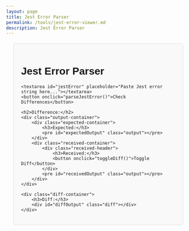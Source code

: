 ```yaml
---
layout: page
title: Jest Error Parser
permalink: /tools/jest-error-viewer.md
description: Jest Error Parser
---
```


<div class="tool-body">
    <h1>Jest Error Parser</h1>

    <textarea id="jestError" placeholder="Paste Jest error string here..."></textarea>
    <button onclick="parseJestError()">Check Differences</button>

    <h2>Difference:</h2>
    <div class="output-container">
        <div class="expected-container">
            <h3>Expected:</h3>
            <pre id="expectedOutput" class="output"></pre>
        </div>
        <div class="received-container">
            <div class="received-header">
                <h3>Received:</h3>
                <button onclick="toggleDiff()">Toggle Diff</button>
            </div>
            <pre id="receivedOutput" class="output"></pre>
        </div>
    </div>

    <div class="diff-container">
        <h3>Diff:</h3>
        <div id="diffOutput" class="diff"></div>
    </div>
</div>

<script type="module">
    import JsonDiff from 'https://esm.sh/json-diff@1.0.6';
    import * as jsondiffpatch from 'https://esm.sh/jsondiffpatch@0.6.0';
    import * as annotatedFormatter from 'https://esm.sh/jsondiffpatch@0.6.0/formatters/annotated';
    import * as htmlFormatter from 'https://esm.sh/jsondiffpatch@0.6.0/formatters/html';

    window.settings = {
        showUnchanged: true
    };

    window.parseJestError = function parseJestError() {
        const jestError = document.getElementById('jestError').value;
        const dateRegex = /(\d{4}-\d{2}-\d{2}T\d{2}:\d{2}:\d{2}\.\d{3}Z)/gu;

        const stringFix = jestError
            .replace(/Any<String>/gu, `"Any<String>"`)
            .replace(/Any<Date>/gu, `"Any<Date>"`)
            .replace(/\n/gu, '')
            .replace(/Expected: /gu, '')
            .replace(/ObjectContaining /gu, '')
            .replace(/ArrayContaining /gu, '')
            .replace(/undefined/gu, '"undefined"')
            .replace(dateRegex, '"$1"');

        // Divide into expected and received arrays
        let [expected, received] = stringFix.split('Received:');
        expected = `[${expected.trim()}]`;
        received = `[${received.trim()}]`;

        // Display the results
        document.getElementById('expectedOutput').textContent = JSON.stringify(JSON.parse(expected, null, 2), null, 2);
        document.getElementById('receivedOutput').innerHTML = getDiff(expected, received);
        // document.getElementById('receivedOutput').textContent = JSON.stringify(JSON.parse(received, null, 2), null, 2);

        // Use json-diff to show the differences
        showDiff(expected, received);
        // showDiffOld(expected, received);
    };

    window.toggleDiff = function toggleDiff() {
        if (window.settings.showUnchanged) {
            window.settings.showUnchanged = false;
            htmlFormatter.hideUnchanged();
        } else {
            window.settings.showUnchanged = true;
            htmlFormatter.showUnchanged();
        }
    };

    window.getDiff = function getDiff(expected, received) {
        try {
            const expectedJson = JSON.parse(expected, null, 2);
            const receivedJson = JSON.parse(received, null, 2);
            const diff = jsondiffpatch.diff;
            const differences = diff(expectedJson, receivedJson);

            return htmlFormatter.format(differences, expectedJson);
        } catch (error) {
            return 'Error parsing JSON: ' + error.message;
        }
    };

    window.showDiff = function showDiff(expected, received) {
        try {
            const expectedJson = JSON.parse(expected, null, 2);
            const receivedJson = JSON.parse(received, null, 2);

            const diff = jsondiffpatch.diff;
            const differences = diff(expectedJson, receivedJson);
            const diffOutput = document.getElementById('diffOutput');

            window.d = {
                expectedJson,
                receivedJson,
                differences
            };

            // Display the diff result
            diffOutput.innerHTML = htmlFormatter.format(differences, expectedJson);
        } catch (error) {
            document.getElementById('diffOutput').textContent = 'Error parsing JSON: ' + error.message;
        }
    };

    window.showDiffOld = function showDiffOld(expected, received) {
        try {
            const expectedJson = JSON.parse(expected);
            const receivedJson = JSON.parse(received);
            const diff = JsonDiff.diff(expectedJson, receivedJson);
            const diffOutput = document.getElementById('diffOutput');

            // Display the diff result
            diffOutput.textContent = JSON.stringify(diff, null, 2) || 'No differences';
        } catch (error) {
            document.getElementById('diffOutput').textContent = 'Error parsing JSON: ' + error.message;
        }
    }
</script>

<style>
    .tool-body {
        font-family: Arial, sans-serif;
        margin: 20px;
        padding: 20px;
        background-color: #f9f9f9;
        border: 1px solid #ddd;
        border-radius: 5px;
    }

    textarea {
        width: 100%;
        height: 150px;
        margin-bottom: 10px;
        padding: 10px;
        border: 1px solid #ccc;
        border-radius: 4px;
    }

    button {
        padding: 10px 15px;
        font-size: 16px;
        background-color: #007bff;
        color: white;
        border: none;
        border-radius: 4px;
        cursor: pointer;
    }

    button:hover {
        background-color: #0056b3;
    }

    .output-container {
        display: flex;
        justify-content: space-between;
        margin-top: 20px;
    }

    .output-container>div {
        flex: 1;
        width: 48vw;
        overflow: auto;
    }

    .received-header {
        display: flex;
        justify-content: space-between;
        align-items: center;
    }

    .output {
        flex: 1;
        margin: 0 10px;
        padding: 10px;
        background-color: #eee;
        border-radius: 4px;
        overflow-x: auto;
    }

    .diff-container {
        display: none;
    }

    .diff {
        background-color: #ffeb3b;
        padding: 10px;
        border-radius: 4px;
        margin-top: 10px;
    }
</style>
